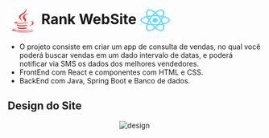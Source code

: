 <div className="Rank-WebSite">
  <h1>
    <img align="center" alt="java" height="50" width="60" src="https://github.com/devicons/devicon/blob/master/icons/java/java-plain.svg"/>
    Rank WebSite
    <img align="center" alt="react" height="50" width="60" src="https://github.com/devicons/devicon/blob/master/icons/react/react-original.svg"/>
  </h1>
</div>

- O projeto consiste em criar um app de consulta de vendas, no qual você poderá buscar vendas em um dado intervalo de datas, e poderá notificar via SMS os dados dos melhores vendedores. 
- FrontEnd com React e componentes com HTML e CSS.
- BackEnd com Java, Spring Boot e Banco de dados.

## Design do Site
<div className="Design-Site" align="center">
  <img alt="design" height="1100" width="1000" src="https://user-images.githubusercontent.com/89430801/179338751-361ceffa-a908-432a-b84e-5120d63c5847.svg"/>
</div>



